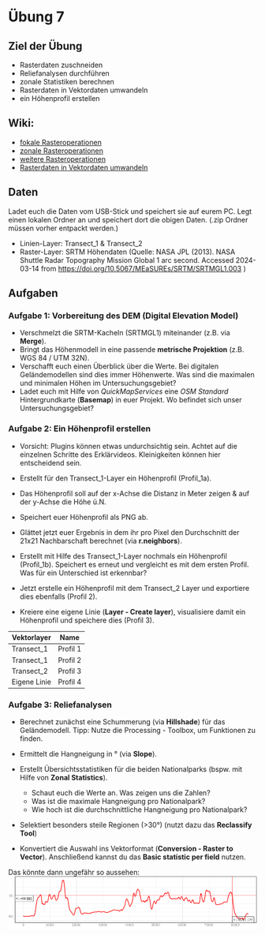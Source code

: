 # Übung 7
## Ziel der Übung
* Rasterdaten zuschneiden  
* Reliefanalysen durchführen
* zonale Statistiken berechnen
* Rasterdaten in Vektordaten umwandeln
* ein Höhenprofil erstellen

## Wiki:
* [fokale Rasteroperationen](https://courses.gistools.geog.uni-heidelberg.de/giscience/gis-einfuehrung/wikis/qgis-Fokale-Funktionen)
* [zonale Rasteroperationen](https://courses.gistools.geog.uni-heidelberg.de/giscience/gis-einfuehrung/wikis/qgis-Zonale-Funktionen)
* [weitere Rasteroperationen](https://courses.gistools.geog.uni-heidelberg.de/giscience/gis-einfuehrung/wikis/qgis-Weitere-Rasterfunktionen)
* [Rasterdaten in Vektordaten umwandeln](https://courses.gistools.geog.uni-heidelberg.de/giscience/gis-einfuehrung/wikis/qgis-Konvertierung)

## Daten
Ladet euch die Daten vom USB-Stick und speichert sie auf eurem PC. Legt einen lokalen Ordner an und speichert dort die obigen Daten. (.zip Ordner müssen vorher entpackt werden.)
* Linien-Layer: Transect_1 & Transect_2
* Raster-Layer: SRTM Höhendaten (Quelle: NASA JPL (2013). NASA Shuttle Radar Topography Mission Global 1 arc second. Accessed 2024-03-14 from https://doi.org/10.5067/MEaSUREs/SRTM/SRTMGL1.003 )

## Aufgaben
### Aufgabe 1: Vorbereitung des DEM (Digital Elevation Model)
* Verschmelzt die SRTM-Kacheln (SRTMGL1) miteinander (z.B. via **Merge**).
* Bringt das Höhenmodell in eine passende **metrische Projektion** (z.B. WGS 84 / UTM 32N).
* Verschafft euch einen Überblick über die Werte. Bei digitalen Geländemodellen sind dies immer Höhenwerte. Was sind die maximalen und minimalen Höhen im Untersuchungsgebiet?
* Ladet euch mit Hilfe von *QuickMapServices* eine *OSM Standard* Hintergrundkarte (**Basemap**) in euer Projekt. Wo befindet sich unser Untersuchungsgebiet?

### Aufgabe 2: Ein Höhenprofil erstellen
* Vorsicht: Plugins können etwas undurchsichtig sein. Achtet auf die einzelnen Schritte des Erklärvideos. Kleinigkeiten können hier entscheidend sein.

* Erstellt für den Transect_1-Layer ein Höhenprofil  (Profil_1a).
* Das Höhenprofil soll auf der x-Achse die Distanz in Meter zeigen & auf der y-Achse die Höhe ü.N.
* Speichert euer Höhenprofil als PNG ab.
* Glättet jetzt euer Ergebnis in dem ihr pro Pixel den Durchschnitt der 21x21 Nachbarschaft berechnet (via **r.neighbors**).
* Erstellt mit Hilfe des Transect_1-Layer nochmals ein Höhenprofil (Profil_1b). Speichert es erneut und vergleicht es mit dem ersten Profil. Was für ein Unterschied ist erkennbar?
* Jetzt erstelle ein Höhenprofil mit dem Transect_2 Layer und exportiere dies ebenfalls (Profil 2).
* Kreiere eine eigene Linie (**Layer - Create layer**),  visualisiere damit ein Höhenprofil und speichere dies (Profil 3).

| Vektorlayer | Name |
| --- | --- |
| Transect_1 | Profil 1 |
| Transect_1 | Profil 2 |
| Transect_2 | Profil 3 |
| Eigene Linie | Profil 4 |


### Aufgabe 3: Reliefanalysen
* Berechnet zunächst eine Schummerung (via **Hillshade**) für das Geländemodell. Tipp: Nutze die Processing - Toolbox, um Funktionen zu finden.
* Ermittelt die Hangneigung in ° (via **Slope**).
* Erstellt Übersichtsstatistiken für die beiden Nationalparks (bspw. mit Hilfe von **Zonal Statistics**).
  * Schaut euch die Werte an. Was zeigen uns die Zahlen?
  * Was ist die maximale Hangneigung pro Nationalpark?
  * Wie hoch ist die durchschnittliche Hangneigung pro Nationalpark?

* Selektiert besonders steile Regionen (>30°) (nutzt dazu das **Reclassify Tool**)
* Konvertiert die Auswahl ins Vektorformat (**Conversion - Raster to Vector**). Anschließend kannst du das **Basic statistic per field** nutzen.



Das könnte dann ungefähr so aussehen:
![profile](profil_noerdlinger_ries.png)
